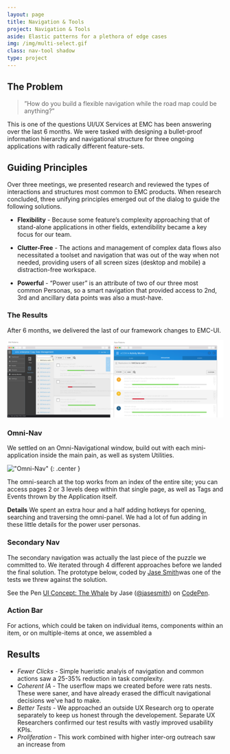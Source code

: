 ```yaml
---
layout: page
title: Navigation & Tools
project: Navigation & Tools
aside: Elastic patterns for a plethora of edge cases
img: /img/multi-select.gif
class: nav-tool shadow
type: project
---
```


## The Problem

> ”How do you build a flexible navigation while the road map could be anything?”

This is one of the questions UI/UX Services at EMC has been answering over the last 6 months. We were tasked with designing a bullet-proof information hierarchy and navigational structure for three ongoing applications with radically different feature-sets.

## Guiding Principles
Over three meetings, we presented research and reviewed the types of interactions and structures most common to EMC products. When research concluded, three unifying principles emerged out of the dialog to guide the following solutions.

- **Flexibility** - Because some feature’s complexity approaching that of stand-alone applications in other fields, extendibility became a key focus for our team.

- **Clutter-Free** - The actions and management of complex data flows also necessitated a toolset and navigation that was out of the way when not needed, providing users of all screen sizes (desktop and mobile) a distraction-free workspace.

- **Powerful** - “Power user” is an attribute of two of our three most common Personas, so a smart navigation that provided access to 2nd, 3rd and ancillary data points was also a must-have.



<!-- ### Methodology

<div class="wide" markdown="0">
    <div class="grid">
        <div>
            <h5>Audit</h5>
            <img src="img/method-audit.png">
            <p>Over email and confluence, we pulled a full audit of the applications using EMC-UI.</p>
        </div>
        <div>
            <h5>Feature Mapping</h5>
            <img src="img/method-feature.png">
            <p>Over whiteboards and Sketch, we laid out maps of each application. We circled common patterns and data structures and used those as starting points to design from.</p>
        </div>

        <div>
            <h5>Research</h5>
            <img src="img/method-research.png">
            <p>Prototyping and research into context, as well as</p>
        </div>

        <div>
            <h5>Testing</h5>
            <img src="img/method-test.png">
            <p>This is the text here, this is what we're talking now.</p>
        </div>     
    </div>   
</div> -->

### The Results
After 6 months, we delivered the last of our framework changes to EMC-UI.

<div class="stretch" markdown="0">
    <img alt="The Finished Product" src="img/old-and-new.svg" />
</div>



### Omni-Nav
We settled on an Omni-Navigational window, build out with each mini-application inside the main pain, as well as system Utilities.

!["Omni-Nav"](img/omni-menu.gif)
{: .center }

The omni-search at the top works from an index of the entire site; you can access pages 2 or 3 levels deep within that single page, as well as Tags and Events thrown by the Application itself.

**Details** We spent an extra hour and a half adding hotkeys  for opening, searching and traversing the omni-panel. We had a lot of fun adding in these little details for the power user personas.

### Secondary Nav
The secondary navigation was actually the last piece of the puzzle we committed to. We iterated through 4 different approaches before we landed the final solution. The prototype below, coded by <a href="codepen.com/jasesmith">Jase Smith</a>was one of the tests we threw against the solution.

<div class="wide" markdown="0">
<p data-height="680" data-theme-id="light" data-slug-hash="RraJwJ" data-default-tab="result" data-user="jasesmith" data-embed-version="2" class="codepen">See the Pen <a href="http://codepen.io/jasesmith/pen/RraJwJ/">UI Concept: The Whale</a> by Jase (<a href="http://codepen.io/jasesmith">@jasesmith</a>) on <a href="http://codepen.io">CodePen</a>.</p>
<script async src="//assets.codepen.io/assets/embed/ei.js"></script>
</div>

### Action Bar

For actions, which could be taken on individual items, components within an item, or on multiple-items at once, we assembled a
<!-- {: .wide }
<span>Testing, this is a test, test cool.</span> <span> Testing 2.</span>
{: .block .wide } -->

## Results
- *Fewer Clicks* - Simple hueristic analyis of navigation and common actions saw a 25-35% reduction in task complexity.
- *Coherent IA* - The userflow maps we created before were rats nests. These were saner, and have already erased the difficult navigational decisions we've had to make.
- *Better Tests* - We approached an outside UX Research org to operate separately to keep us honest through the developement. Separate UX Researchers confirmed our test results with vastly improved usability KPIs.
- *Proliferation* - This work combined with higher inter-org outreach saw an increase from
